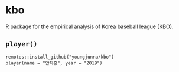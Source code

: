# kbo

R package for the empirical analysis of Korea baseball league (KBO).

## `player()`
```
remotes::install_github("youngjunna/kbo")
player(name = "안치홍", year = "2019")
```
